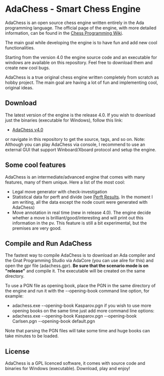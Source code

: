 # AdaChess - Smart Chess Engine

AdaChess is an open source chess engine written entirely in the Ada programming language. The official page of the engine, with more detailed information, can be found in the [Chess Programming Wiki](https://www.chessprogramming.org/AdaChess). 

The main goal while developing the engine is to have fun and add new cool functionalities.

Starting from the version 4.0 the engine source code and an executable for windows are available on this repository. Feel free to download them and create new cool bugs.

AdaChess is a true original chess engine written completely from scratch as hobby project. The main goal are having a lot of fun and implementing cool, original ideas. 

## Download

The latest version of the engine is the release 4.0. If you wish to download just the binaries (executable for Windows), follow this link:
- [AdaChess v4.0](https://github.com/adachess/AdaChess/releases/download/v4.0/AdaChess_v4.0.zip)

or navigate in this repository to get the source, tags, and so on. 
Note: Although you can play AdaChess via console, I recommend to use an external GUI that support Winboard/Xboard protocol and setup the engine. 


## Some cool features

AdaChess is an intermediate/advanced engine that comes with many features, many of them unique. Here a list of the most cool:
- Legal move generator with check-investigation 
- Statistical data for perft and divide (see [Perft Results](https://www.chessprogramming.org/Perft_Results). In the moment I am writing, all the data except the node count were generated with AdaChess) 
- Move annotation in real time (new in release 4.0). The engine decide whether a move is brilliant/good/interesting and will print out this information in the pv. This feature is still a bit experimental, but the premises are very good.

## Compile and Run AdaChess

The fastest way to compile AdaChess is to download an Ada compiler and the Gnat Programming Studio via AdaCore (you can use alire for this) and open the gpr file (adachess.gpr). **Be sure that the scenario mode is on "release"** and compile it. The executable will be created on the same directory.

To use a PGN file as opening book, place the PGN in the same directory of the engine and run it with the --opening-book command line option, for example:
- adachess.exe --opening-book Kasparov.pgn
if you wish to use more opening books on the same time just add more command line options:
- adachess.exe --opening-book Kasparov.pgn --opening-book Carlsen.pgn --opening-book default.pgn

Note that parsing the PGN files will take some time and huge books can take minutes to be loaded.

## License

AdaChess is a GPL licenced software, it comes with source code and binaries for Windows (executable). Download, play and enjoy!
